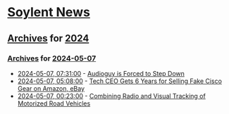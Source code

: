 # [Soylent News](../../../README.md)

## [Archives](../../index.md) for [2024](../index.md)

### [Archives](../../index.md) for [2024-05-07](index.md)

* [2024-05-07, 07:31:00](https://soylentnews.org/meta/article.pl?sid=24/05/07/0725200&from=rss) - [Audioguy is Forced to Step Down](https://soylentnews.org/meta/article.pl?sid=24/05/07/0725200&from=rss)
* [2024-05-07, 05:08:00](https://soylentnews.org/article.pl?sid=24/05/06/1450225&from=rss) - [Tech CEO Gets 6 Years for Selling Fake Cisco Gear on Amazon, eBay](https://soylentnews.org/article.pl?sid=24/05/06/1450225&from=rss)
* [2024-05-07, 00:23:00](https://soylentnews.org/article.pl?sid=24/05/06/1445213&from=rss) - [Combining Radio and Visual Tracking of Motorized Road Vehicles](https://soylentnews.org/article.pl?sid=24/05/06/1445213&from=rss)
